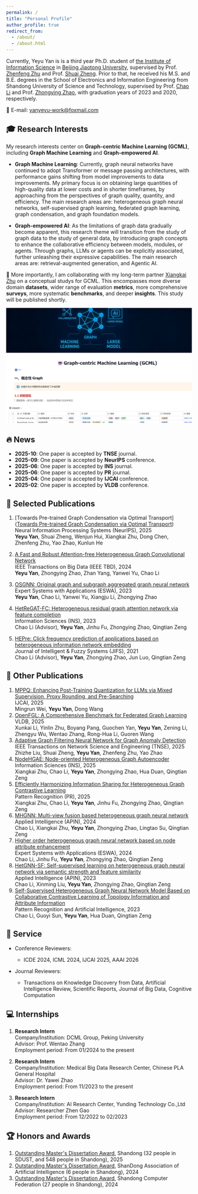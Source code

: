 ```yaml
---
permalink: /
title: "Personal Profile"
author_profile: true
redirect_from: 
  - /about/
  - /about.html
---
```


Currently, Yeyu Yan is is a third year Ph.D. student of [the Institute of Information Science](http://mepro.bjtu.edu.cn/) in [Beijing Jiaotong University](https://www.bjtu.edu.cn/index.htm), supervised by Prof. [Zhenfeng Zhu](https://scholar.google.com.hk/citations?hl=zh-CN&user=fycBie4AAAAJ) and Prof. [Shuai Zheng](https://scholar.google.com.hk/citations?hl=zh-CN&user=8UFwA_0AAAAJ). Prior to that, he received his M.S. and B.E. degrees in the School of Electronics and Information Engineering from Shandong University of Science and Technology, supervised by Prof. [Chao Li](https://dblp.org/pid/66/190-22.html) and Prof. [Zhongying Zhao](https://scholar.google.com.hk/citations?hl=zh-CN&user=fWxlVQIAAAAJ&view_op=list_works&sortby=pubdate),  with graduation years of 2023 and 2020, respectively.

&#x1F4E7; E-mail: [yanyeyu-work@foxmail.com]()

&#x1F393; Research Interests
------
My research interests center on <strong>Graph-centric Machine Learning (GCML)</strong>, including <strong>Graph Machine Learning</strong> and <strong>Graph-empowered AI</strong>.

- <strong>Graph Machine Learning</strong>: Currently, graph neural networks have continued to adopt Transformer or message passing architectures, with performance gains shifting from model improvements to data improvements. My primary focus is on obtaining large quantities of high-quality data at lower costs and in shorter timeframes, by approaching from the perspectives of graph quality, quantity, and efficiency. The main research areas are: heterogeneous graph neural networks, self-supervised graph learning, federated graph learning, graph condensation, and graph foundation models.

- <strong>Graph-empowered AI</strong>: As the limitations of graph data gradually become apparent, this research theme will transition from the study of graph data to the study of general data, by introducing graph concepts to enhance the collaborative efficiency between models, modules, or agents. Through graphs, LLMs or agents can be explicitly associated, further unleashing their expressive capabilities. The main research areas are: retrieval-augmented generation, and Agentic AI.

&#x1F3AF; More importantly, I am collaborating with my long-term partner [Xiangkai Zhu](https://scholar.google.com.hk/citations?hl=zh-CN&user=27KjHb8AAAAJ) on a conceptual studys for GCML. This encompasses more diverse domain **datasets**, wider range of evaluation **metrics**, more comprehensive **surveys**, more systematic **benchmarks**, and deeper **insights**. This study will be published shortly.

![](../images/global.png)

&#x1F525; News
------
- **2025-10**: One paper is accepted by **TNSE** journal.
- <strong>2025-09</strong>: One paper is accepted by <strong>NeurIPS</strong> conference.
- <strong>2025-06</strong>: One paper is accepted by <strong>INS</strong> journal.
- <strong>2025-06</strong>: One paper is accepted by <strong>PR</strong> journal.
- <strong>2025-04</strong>: One paper is accepted by <strong>IJCAI</strong> conference.
- <strong>2025-02</strong>: One paper is accepted by <strong>VLDB</strong> conference.


&#x1F4D1; Selected Publications
------
1. [Towards Pre-trained Graph Condensation via Optimal Transport]([Towards Pre-trained Graph Condensation via Optimal Transport](https://arxiv.org/pdf/2509.14722))  
    Neural Information Processing Systems (NeurIPS), 2025  
    <strong>Yeyu Yan</strong>, Shuai Zheng, Wenjun Hui, Xiangkai Zhu, Dong Chen, Zhenfeng Zhu, Yao Zhao, Kunlun He

2. [A Fast and Robust Attention-free Heterogeneous Graph Convolutional Network](https://ieeexplore.ieee.org/abstract/document/10463147)  
    IEEE Transactions on Big Data (IEEE TBD), 2024  
    <strong>Yeyu Yan</strong>, Zhongying Zhao, Zhan Yang, Yanwei Yu, Chao Li

3. [OSGNN: Original graph and subgraph aggregated graph neural network](https://www.sciencedirect.com/science/article/pii/S0957417423006176)  
    Expert Systems with Applications (ESWA), 2023  
    <strong>Yeyu Yan</strong>, Chao Li, Yanwei Yu, Xiangju Li, Zhongying Zhao

4. [HetReGAT-FC: Heterogeneous residual graph attention network via feature completion](https://www.sciencedirect.com/science/article/pii/S0020025523003316)  
    Information Sciences (INS), 2023  
    Chao Li (Advisor), <strong>Yeyu Yan</strong>, Jinhu Fu, Zhongying Zhao, Qingtian Zeng

5. [HEPre: Click frequency prediction of applications based on heterogeneous information network embedding](https://journals.sagepub.com/doi/abs/10.3233/JIFS-211488)  
    Journal of Intelligent & Fuzzy Systems (JIFS), 2021  
    Chao Li (Advisor), <strong>Yeyu Yan</strong>, Zhongying Zhao, Jun Luo, Qingtian Zeng


&#x1F4DC; Other Publications
------
1. [MPPQ: Enhancing Post-Training Quantization for LLMs via Mixed Supervision, Proxy Rounding, and Pre-Searching]()  
     IJCAI, 2025  
     Mingrun Wei, <strong>Yeyu Yan</strong>, Dong Wang
2. [OpenFGL: A Comprehensive Benchmark for Federated Graph Learning]()  
     VLDB, 2025  
     Xunkai Li, Yinlin Zhu, Boyang Pang, Guochen Yan, **Yeyu Yan**, Zening Li, Zhengyu Wu, Wentao Zhang, Rong-Hua Li, Guoren Wang
3. [Adaptive Graph Filtering Neural Network for Graph Anomaly Detection]()  
     IEEE Transactions on Network Science and Engineering (TNSE), 2025 
     Zhizhe Liu, Shuai Zheng, **Yeyu Yan**, Zhenfeng Zhu, Yao Zhao
4. [NodeHGAE: Node-oriented Heterogeneous Graph Autoencoder](https://www.sciencedirect.com/science/article/pii/S0020025525005808)  
     Information Sciences (INS), 2025  
     Xiangkai Zhu, Chao Li, <strong>Yeyu Yan</strong>, Zhongying Zhao, Hua Duan, Qingtian Zeng
5. [Efficiently Harmonizing Information Sharing for Heterogeneous Graph Contrastive Learning](https://www.sciencedirect.com/science/article/pii/S0031320325005333)  
     Pattern Recognition (PR), 2025  
       Xiangkai Zhu, Chao Li, <strong>Yeyu Yan</strong>, Jinhu Fu, Zhongying Zhao, Qingtian Zeng
6. [MHGNN: Multi-view fusion based heterogeneous graph neural network](https://link.springer.com/article/10.1007/s10489-024-05567-y)   
     Applied Intelligence (APIN), 2024  
       Chao Li, Xiangkai Zhu, <strong>Yeyu Yan</strong>, Zhongying Zhao, Lingtao Su, Qingtian Zeng
7. [Higher order heterogeneous graph neural network based on node attribute enhancement](https://www.sciencedirect.com/science/article/pii/S0957417423029068)  
     Expert Systems with Applications (ESWA), 2024  
       Chao Li, Jinhu Fu, <strong>Yeyu Yan</strong>, Zhongying Zhao, Qingtian Zeng
8. [HetGNN-SF: Self-supervised learning on heterogeneous graph neural network via semantic strength and feature similarity](https://link.springer.com/article/10.1007/s10489-023-04612-6)  
     Applied Intelligence (APIN), 2023  
       Chao Li, Xinming Liu, <strong>Yeyu Yan</strong>, Zhongying Zhao, Qingtian Zeng
9. [Self-Supervised Heterogeneous Graph Neural Network Model Based on Collaborative Contrastive Learning of Topology Information and Attribute Information](http://manu46.magtech.com.cn/Jweb_prai/EN/abstract/abstract12534.shtml#)  
     Pattern Recognition and Artificial Intelligence, 2023  
       Chao Li, Guoyi Sun, <strong>Yeyu Yan</strong>, Hua Duan, Qingtian Zeng

&#x1F4CC; Service
------
- Conference Reviewers:
  - ICDE 2024, ICML 2024, IJCAI 2025, AAAI 2026

- Journal Reviewers:
  - Transactions on Knowledge Discovery from Data, Artificial Intelligence Review, Scientific Reports, Journal of Big Data, Cognitive Computation

&#x1F4BB; Internships
------
1. <strong>Research Intern</strong>  
    Company/Institution: DCML Group, Peking University  
    Advisor: Prof. Wentao Zhang  
    Employment period: From 01/2024 to the present
  
2. <strong>Research Intern</strong>  
    Company/Institution: Medical Big Data Research Center, Chinese PLA General Hospital  
    Advisor: Dr. Yawei Zhao  
    Employment period: From 11/2023 to the present
  
3. <strong>Research Intern</strong>  
    Company/Institution: AI Research Center, Yunding Technology Co.,Ltd  
    Advisor: Researcher Zhen Gao  
    Employment period: From 12/2022 to 02/2023

&#x1F3C6; Honors and Awards
------
1. [Outstanding Master's Dissertation Award](http://edu.shandong.gov.cn/module/download/downfile.jsp?classid=0&filename=db4a1dba57be4de8bfb007cb60108046.pdf), Shandong (32 people in SDUST, and 548 people in Shandong), 2025
2. [Outstanding Master's Dissertation Award](https://download.wezhan.cn/contents/sitefiles2071/10358509/files/876434..pdf?response-content-disposition=inline%3Bfilename%3D%25e9%2599%2584%25e4%25bb%25b61%25ef%25bc%259a%25e5%25b1%25b1%25e4%25b8%259c%25e7%259c%2581%25e4%25ba%25ba%25e5%25b7%25a5%25e6%2599%25ba%25e8%2583%25bd%25e4%25bc%2598%25e7%25a7%2580%25e5%25ad%25a6%25e4%25bd%258d%25e8%25ae%25ba%25e6%2596%2587%25e6%258b%259f%25e8%258e%25b7%25e5%25a5%2596%25e5%2590%258d%25e5%258d%2595.pdf.pdf&response-content-type=application%2Fpdf&auth_key=1751358822-a88cca395fce421d9e1563cf92222626-0-bb55b9a7d6468184e134d21a1f075834), ShanDong Association of Artificial Intelligence (6 people in Shandong), 2024
3. [Outstanding Master's Dissertation Award](http://sd-cf.com.cn/info/933.jspx), Shandong Computer Federation (27 people in Shandong), 2024
